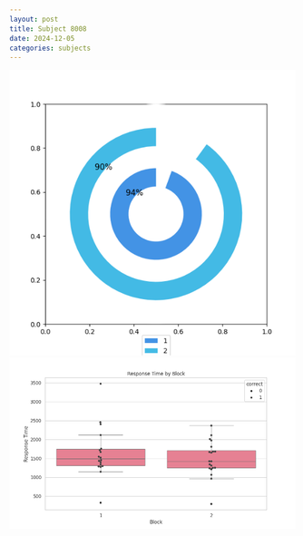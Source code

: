 ```yaml
---
layout: post
title: Subject 8008
date: 2024-12-05
categories: subjects
---
```


![](data/8008/run-1/8008__acc_test.png)
![](data/8008/run-1/8008_rt.png)

